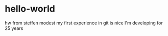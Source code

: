 # hello-world
hw from steffen modest
my first experience in git is nice
I'm developing for 25 years
